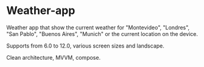 # Weather-app

Weather app that show the current weather for "Montevideo", "Londres", "San Pablo",
"Buenos Aires", "Munich" or the current location on the device.

Supports from 6.0 to 12.0, various screen sizes and landscape.

Clean architecture, MVVM, compose.

